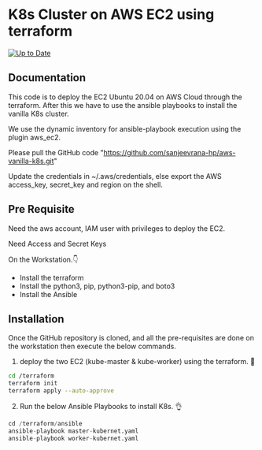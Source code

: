 
# K8s Cluster on AWS EC2 using terraform
[![Up to Date](https://github.com/ikatyang/emoji-cheat-sheet/workflows/Up%20to%20Date/badge.svg)](https://github.com/ikatyang/emoji-cheat-sheet/actions?query=workflow%3A%22Up+to+Date%22)



## Documentation

This code is to deploy the EC2 Ubuntu 20.04 on AWS Cloud through the terraform. After this we have to use the ansible playbooks to install the vanilla K8s cluster. 

We use the dynamic inventory for ansible-playbook execution using the plugin aws_ec2.

Please pull the GitHub code "https://github.com/sanjeevrana-hp/aws-vanilla-k8s.git"

Update the credentials in ~/.aws/credentials, else export the AWS access_key, secret_key and region on the shell.


##  Pre Requisite

Need the aws account, IAM user with privileges to deploy the EC2.

Need Access and Secret Keys

On the Workstation.:point_down:

- Install the terraform
- Install the python3, pip, python3-pip, and boto3
- Install the Ansible


## Installation

Once the GitHub repository is cloned, and all the pre-requisites are done on the workstation then execute the below commands.

1. deploy the two EC2 (kube-master & kube-worker) using the terraform. :cowboy_hat_face:

```bash
cd /terraform
terraform init
terraform apply --auto-approve
```

2. Run the below Ansible Playbooks to install K8s. :ok_hand:
```python
cd /terraform/ansible
ansible-playbook master-kubernet.yaml
ansible-playbook worker-kubernet.yaml
```
